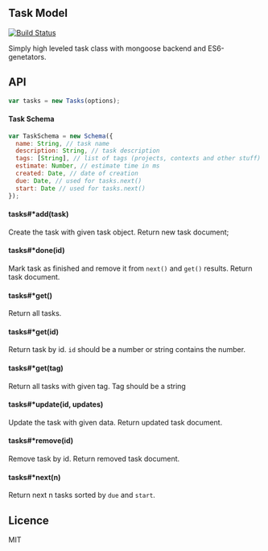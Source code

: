 ## Task Model

[![Build Status](https://travis-ci.org/shuvalov-anton/tasks.svg)](https://travis-ci.org/shuvalov-anton/tasks)

Simply high leveled task class with mongoose backend and ES6-genetators.

## API

```js
var tasks = new Tasks(options);
```

#### Task Schema

```js
var TaskSchema = new Schema({
  name: String, // task name
  description: String, // task description
  tags: [String], // list of tags (projects, contexts and other stuff)
  estimate: Number, // estimate time in ms
  created: Date, // date of creation
  due: Date, // used for tasks.next()
  start: Date // used for tasks.next()
});
```

#### tasks#*add(task)

Create the task with given task object. Return new task document;

#### tasks#*done(id)

Mark task as finished and remove it from `next()` and `get()` results. 
Return task document.

#### tasks#*get()

Return all tasks.

#### tasks#*get(id)

Return task by id. `id` should be a number or string contains the number.

#### tasks#*get(tag)

Return all tasks with given tag. Tag should be a string

#### tasks#*update(id, updates)

Update the task with given data. Return updated task document.

#### tasks#*remove(id)

Remove task by id. Return removed task document.

#### tasks#*next(n)

Return next n tasks sorted by `due` and `start`.

## Licence

MIT
